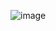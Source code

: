 ![image](https://user-images.githubusercontent.com/84986194/189017209-72867b9e-4730-4ac7-a868-e3f75003893f.png)
